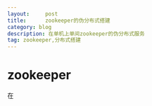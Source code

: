 ```yaml
---
layout:     post
title:      zookeeper的伪分布式搭建
category: blog
description: 在单机上单间zookeeper的伪分布式服务
tag: zookeeper,分布式搭建
---
```


# zookeeper

在
